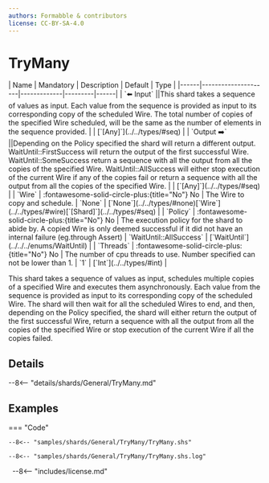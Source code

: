 ```yaml
---
authors: Formabble & contributors
license: CC-BY-SA-4.0
---
```



# TryMany

<div class="sh-parameters" markdown="1">
| Name | Mandatory | Description | Default | Type |
|------|---------------------|-------------|---------|------|
| `⬅️ Input` ||This shard takes a sequence of values as input. Each value from the sequence is provided as input to its corresponding copy of the scheduled Wire. The total number of copies of the specified Wire scheduled, will be the same as the number of elements in the sequence provided. | | [`[Any]`](../../types/#seq) |
| `Output ➡️` ||Depending on the Policy specified the shard will return a different output. WaitUntil::FirstSuccess will return the output of the first successful Wire. WaitUntil::SomeSuccess return a sequence with all the output from all the copies of the specified Wire. WaitUntil::AllSuccess will either stop execution of the current Wire if any of the copies fail or return a sequence with all the output from all the copies of the specified Wire. | | [`[Any]`](../../types/#seq) |
| `Wire` | :fontawesome-solid-circle-plus:{title="No"} No  | The Wire to copy and schedule. | `None` | [`None`](../../types/#none)[`Wire`](../../types/#wire)[`[Shard]`](../../types/#seq) |
| `Policy` | :fontawesome-solid-circle-plus:{title="No"} No  | The execution policy for the shard to abide by. A copied Wire is only deemed successful if it did not have an internal failure (eg.through Assert) | `WaitUntil::AllSuccess` | [`WaitUntil`](../../../enums/WaitUntil) |
| `Threads` | :fontawesome-solid-circle-plus:{title="No"} No  | The number of cpu threads to use. Number specified can not be lower than 1. | `1` | [`Int`](../../types/#int) |

</div>

This shard takes a sequence of values as input, schedules multiple copies of a specified Wire and executes them asynchronously. Each value from the sequence is provided as input to its corresponding copy of the scheduled Wire. The shard will then wait for all the scheduled Wires to end, and then, depending on the Policy specified, the shard will either return the output of the first successful Wire, return a sequence with all the output from all the copies of the specified Wire or stop execution of the current Wire if all the copies failed.

## Details

--8<-- "details/shards/General/TryMany.md"


## Examples

=== "Code"

  ```x86asm linenums="1"
  --8<-- "samples/shards/General/TryMany/TryMany.shs"
  ```

  ```
  --8<-- "samples/shards/General/TryMany/TryMany.shs.log"
  ```
&nbsp;
--8<-- "includes/license.md"

